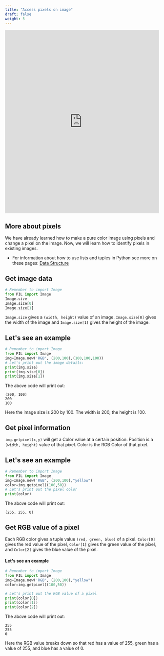 ```yaml
---
title: "Access pixels on image"
draft: false
weight: 5
---
```


<iframe width="100%" height="600px" src="https://www.youtube.com/embed/ydP3GVHLGR0" frameborder="0" allow="accelerometer; autoplay; encrypted-media; gyroscope; picture-in-picture" allowfullscreen></iframe>

## More about pixels

We have already learned how to make a pure color image using pixels and change a pixel on the image. Now, we will learn how to identify pixels in existing images.

* For information about how to use lists and tuples in Python see more on these pages: 
<a href="../../../python-basics/data-structures/" target="blank">Data Structure</a>

## Get image data 

```python
# Remember to import Image
from PIL import Image
Image.size
Image.size[0]
Image.size[1]
```
`Image.size` gives a `(width, height)` value of an image. `Image.size[0]` gives the width of the image and `Image.size[1]` gives the height of the image.

## Let's see an example

```python
# Remember to import Image
from PIL import Image
img=Image.new('RGB', (200,100),(100,100,100))
# Let's print out the image details:
print(img.size) 
print(img.size[0])
print(img.size[1])
```

The above code will print out:  
```  
(200, 100)  
200  
100  
```
Here the image size is 200 by 100.  The width is 200, the height is 100.

## Get pixel information

`img.getpixel(x,y)` will get a Color value at a certain position. Position is a `(width, height)` value of that pixel. Color is the RGB Color of that pixel.

## Let's see an example

```python
# Remember to import Image
from PIL import Image
img=Image.new('RGB', (200,100),"yellow")
color=img.getpixel((100,50))
# Let's print out the pixel color
print(color)
```

The above code will print out:   
```
(255, 255, 0)
```

## Get RGB value of a pixel 

Each RGB color gives a tuple value `(red, green, blue)` of a pixel. `Color[0]` gives the red value of the pixel, `Color[1]` gives the green value of the pixel, and `Color[2]` gives the blue value of the pixel.

#### Let's see an example

```python
# Remember to import Image
from PIL import Image
img=Image.new('RGB', (200,100),"yellow")
color=img.getpixel((100,50))

# Let's print out the RGB value of a pixel
print(color[0])
print(color[1])
print(color[2])
```

The above code will print out:   
```
255
255
0
```
Here the RGB value breaks down so that red has a value of 255, green has a value of 255, and blue has a value of 0.  